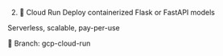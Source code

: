 2. 🔹 Cloud Run
Deploy containerized Flask or FastAPI models

Serverless, scalable, pay-per-use

📁 Branch: gcp-cloud-run